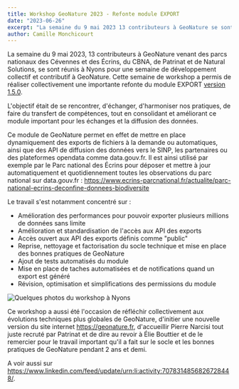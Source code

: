 ```yaml
---
title: Workshop GeoNature 2023 - Refonte module EXPORT
date: "2023-06-26"
excerpt: "La semaine du 9 mai 2023 13 contributeurs à GeoNature se sont réunis à Nyons pour une semaine de développement collectif et contributif à GeoNature."
author: Camille Monchicourt
---
```


La semaine du 9 mai 2023, 13 contributeurs à GeoNature venant des parcs nationaux des Cévennes et des Écrins, du CBNA, de Patrinat et de Natural Solutions, se sont réunis à Nyons pour une semaine de développement collectif et contributif à GeoNature.
Cette semaine de workshop a permis de réaliser collectivement une importante refonte du module EXPORT [version 1.5.0](https://github.com/PnX-SI/gn_module_export/releases).

L'objectif était de se rencontrer, d'échanger, d'harmoniser nos pratiques, de faire du transfert de compétences, tout en consolidant et améliorant ce module important pour les échanges et la diffusion des données.

Ce module de GeoNature permet en effet de mettre en place dynamiquement des exports de fichiers à la demande ou automatiques, ainsi que des API de diffusion des données vers le SINP, les partenaires ou des plateformes opendata comme data.gouv.fr.
Il est ainsi utilisé par exemple par le Parc national des Écrins pour déposer et mettre à jour automatiquement et quotidiennement toutes les observations du parc national sur data.gouv.fr : <https://www.ecrins-parcnational.fr/actualite/parc-national-ecrins-deconfine-donnees-biodiversite>

Le travail s'est notamment concentré sur :

- Amélioration des performances pour pouvoir exporter plusieurs millions de données sans limite
- Amélioration et standardisation de l'accès aux API des exports
- Accès ouvert aux API des exports définis comme "public"
- Reprise, nettoyage et factorisation du socle technique et mise en place des bonnes pratiques de GeoNature
- Ajout de tests automatisés du module
- Mise en place de taches automatisées et de notifications quand un export est généré
- Révision, optimisation et simplifications des permissions du module

![Quelques photos du workshop à Nyons](/images/posts/2023-06_workshop.png)

Ce workshop a aussi été l'occasion de réfléchir collectivement aux évolutions techniques plus globales de GeoNature, d'initier une nouvelle version du site internet <https://geonature.fr>, d'accueillir Pierre Narcisi tout juste recruté par Patrinat et de dire au revoir à Élie Bouttier et de le remercier pour le travail important qu'il a fait sur le socle et les bonnes pratiques de GeoNature pendant 2 ans et demi.

A voir aussi sur <https://www.linkedin.com/feed/update/urn:li:activity:7078314856826728448/>.
